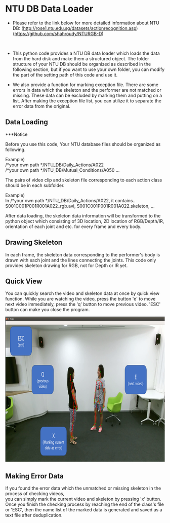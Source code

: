 # NTU DB Data Loader

* Please refer to the link below for more detailed information about NTU DB:
(http://rose1.ntu.edu.sg/datasets/actionrecognition.asp)
(https://github.com/shahroudy/NTURGB-D)
<br />

* This python code provides a NTU DB data loader which loads the data from the hard disk 
and make them a structured object. The folder structure of your NTU DB
should be organized as described in the following section, but if you want to use
your own folder, you can modify the part of the setting path of this code and use it.

* We also provide a function for marking exception file. 
There are some errors in data which the skeleton and the performer are not matched or missing.
These data can be excluded by marking them and putting on a list.
After making the exception file list, you can utilize it to separate the error data from the original.          

## Data Loading  

***Notice

Before you use this code, Your NTU database files should be organized as following.

Example) <br />
/*your own path */NTU_DB/Daily_Actions/A022 <br />
/*your own path */NTU_DB/Mutual_Conditions/A050
...

The pairs of video clip and skeleton file corresponding to each action class should be in each subfolder.<br />

Example)<br />
In /*your own path */NTU_DB/Daily_Actions/A022, it contains..
S001C001P001R001A022_rgb.avi, S001C001P001R001A022.skeleton, ...

After data loading, the skeleton data information will be transformed to the python object which consisting of
3D location, 2D location of RGB/Depth/IR, orientation of each joint and etc. for every frame and every body.


## Drawing Skeleton

In each frame, the skeleton data corresponding to the performer's body is drawn with each joint and the lines connecting the joints.
This code only provides skeleton drawing for RGB, not for Depth or IR yet.


## Quick View  

You can quickly search the video and skeleton data at once by quick view function. 
While you are watching the video, press the button 'e' to move next video immediately, 
press the 'q' button to move previous video. 'ESC' button can make you close the program. 

<p align="center">
    <img width="824" height="458" src=img/control.png>
</p>


## Making Error Data

If you found the error data which the unmatched or missing skeleton in the process of checking videos,  
you can simply mark the current video and skeleton by pressing 'x' button. 
Once you finish the checking process by reaching the end of the class's file or 'ESC', 
then the name list of the marked data is generated and saved as a text file after deduplication.     